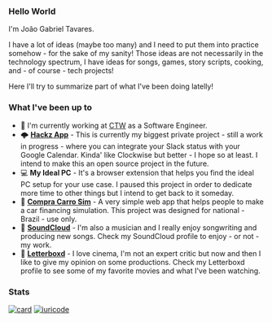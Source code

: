 ### Hello World
I'm João Gabriel Tavares.

I have a lot of ideas (maybe too many) and I need to put them into practice somehow - for the sake of my sanity! Those ideas are not necessarily in the technology spectrum, I have ideas for songs, games, story scripts, cooking, and - of course - tech projects!

Here I'll try to summarize part of what I've been doing latelly!

### What I've been up to
- 💼 I'm currently working at [CTW](https://www.criticaltechworks.com/) as a Software Engineer.
- 🌩️ **[Hackz App](https://hackzapp.com)** - This is currently my biggest private project - still a work in progress - where you can integrate your Slack status with your Google Calendar. Kinda' like Clockwise but better - I hope so at least. I intend to make this an open source project in the future.
- 💻 **My Ideal PC** - It's a browser extension that helps you find the ideal PC setup for your use case. I paused this project in order to dedicate more time to other things but I intend to get back to it someday.
- 🚗 **[Compra Carro Sim](https://www.compracarrosim.com.br)** - A very simple web app that helps people to make a car financing simulation. This project was designed for national - Brazil - use only.
- 🎵 **[SoundCloud](https://soundcloud.com/jojotavares)** - I'm also a musician and I really enjoy songwriting and producing new songs. Check my SoundCloud profile to enjoy - or not - my work.
- 🎥 **[Letterboxd](https://letterboxd.com/jogabiel/)** - I love cinema, I'm not an expert critic but now and then I like to give my opinion on some productions. Check my Letterboxd profile to see some of my favorite movies and what I've been watching.

### Stats
[![card](https://github-readme-stats.vercel.app/api?username=jgtvares&theme=dracula&show_icons=true)](https://github.com/anuraghazra/github-readme-stats)
[![iuricode](https://github-readme-stats.vercel.app/api/top-langs/?username=jgtvares&hide=html&layout=compact=true&theme=dracula)](https://github.com/anuraghazra/github-readme-stats)
